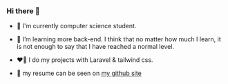 ### Hi there 👋

- 🔭 I'm currently computer science student.
  
- 🌱 I’m learning more back-end. I think that no matter how much I learn, it is not enough to say that I have reached a normal level.
  
- ❤️‍🔥 I do my projects with Laravel & tailwind css.
  
- 🧾 my resume can be seen on [my github site](https://am-mokhtari.github.io)
  
<!--
**am-mokhtari/am-mokhtari** is a ✨ _special_ ✨ repository because its `README.md` (this file) appears on your GitHub profile.

Here are some ideas to get you started:

- 🔭 I’m currently working on ...
- 🌱 I’m currently learning ...
- 👯 I’m looking to collaborate on ...
- 🤔 I’m looking for help with ...
- 💬 Ask me about ...
- 📫 How to reach me: ...
- 😄 Pronouns: ...
- ⚡ Fun fact: ...
-->
